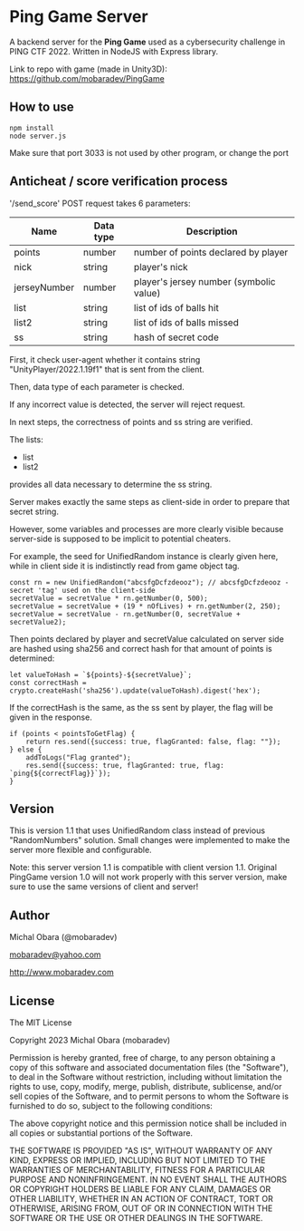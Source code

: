 # Ping Game Server

A backend server for the **Ping Game** used as a cybersecurity challenge in PING CTF 2022.
Written in NodeJS with Express library.

Link to repo with game (made in Unity3D): https://github.com/mobaradev/PingGame

## How to use
```
npm install
node server.js
```

Make sure that port 3033 is not used by other program, or change the port

## Anticheat / score verification process

'/send_score' POST request takes 6 parameters:

| Name         | Data type | Description                             |
|--------------|-----------|-----------------------------------------|
| points       | number    | number of points declared by player     |
| nick         | string    | player's nick                           |
| jerseyNumber | number    | player's jersey number (symbolic value) |
| list         | string    | list of ids of balls hit                |
| list2        | string    | list of ids of balls missed             |
| ss           | string    | hash of secret code                     |

First, it check user-agent whether it contains string "UnityPlayer/2022.1.19f1" that is sent from the client.

Then, data type of each parameter is checked.

If any incorrect value is detected, the server will reject request.

In next steps, the correctness of points and ss string are verified.

The lists:
* list
* list2

provides all data necessary to determine the ss string.

Server makes exactly the same steps as client-side in order to prepare that secret string.

However, some variables and processes are more clearly visible because server-side is supposed to be implicit to potential cheaters.

For example, the seed for UnifiedRandom instance is clearly given here, while in client side it is indistinctly read from game object tag.

```
const rn = new UnifiedRandom("abcsfgDcfzdeooz"); // abcsfgDcfzdeooz - secret 'tag' used on the client-side
secretValue = secretValue * rn.getNumber(0, 500);
secretValue = secretValue + (19 * nOfLives) + rn.getNumber(2, 250);
secretValue = secretValue - rn.getNumber(0, secretValue + secretValue2);
```


Then points declared by player and secretValue calculated on server side are hashed using sha256 and correct hash for that amount of points is determined:
```
let valueToHash = `${points}-${secretValue}`;
const correctHash = crypto.createHash('sha256').update(valueToHash).digest('hex');
```

If the correctHash is the same, as the ss sent by player, the flag will be given in the response.
```
if (points < pointsToGetFlag) {
    return res.send({success: true, flagGranted: false, flag: ""});
} else {
    addToLogs("Flag granted");
    res.send({success: true, flagGranted: true, flag: `ping{${correctFlag}}`});
}
```

## Version
This is version 1.1 that uses UnifiedRandom class instead of previous "RandomNumbers" solution.
Small changes were implemented to make the server more flexible and configurable.

Note: this server version 1.1 is compatible with client version 1.1. Original PingGame version 1.0 will not work properly with this server version, make sure to use the same versions of client and server!

## Author

Michal Obara (@mobaradev)

[mobaradev@yahoo.com](mailto:mobaradev@yahoo.com)

http://www.mobaradev.com

## License

The MIT License

Copyright 2023 Michal Obara (mobaradev)

Permission is hereby granted, free of charge, to any person obtaining a copy of this software and associated documentation files (the "Software"), to deal in the Software without restriction, including without limitation the rights to use, copy, modify, merge, publish, distribute, sublicense, and/or sell copies of the Software, and to permit persons to whom the Software is furnished to do so, subject to the following conditions:

The above copyright notice and this permission notice shall be included in all copies or substantial portions of the Software.

THE SOFTWARE IS PROVIDED "AS IS", WITHOUT WARRANTY OF ANY KIND, EXPRESS OR IMPLIED, INCLUDING BUT NOT LIMITED TO THE WARRANTIES OF MERCHANTABILITY, FITNESS FOR A PARTICULAR PURPOSE AND NONINFRINGEMENT. IN NO EVENT SHALL THE AUTHORS OR COPYRIGHT HOLDERS BE LIABLE FOR ANY CLAIM, DAMAGES OR OTHER LIABILITY, WHETHER IN AN ACTION OF CONTRACT, TORT OR OTHERWISE, ARISING FROM, OUT OF OR IN CONNECTION WITH THE SOFTWARE OR THE USE OR OTHER DEALINGS IN THE SOFTWARE.
